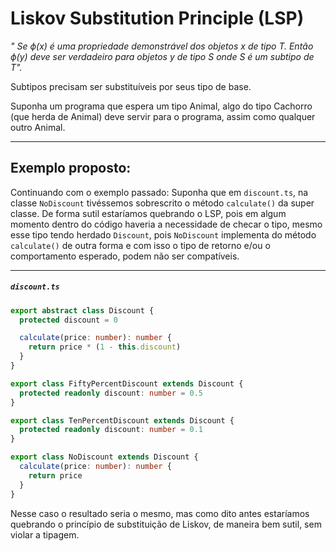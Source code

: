 # Liskov Substitution Principle (LSP)

_" Se $\phi(x)$ é uma propriedade demonstrável dos objetos $x$ de tipo $T$. Então $\phi(y)$ deve ser verdadeiro para objetos $y$ de tipo $S$ onde $S$ é um subtipo de $T$"._

Subtipos precisam ser substituíveis por seus tipo de base.

Suponha um programa que espera um tipo Animal, algo do tipo Cachorro (que herda de Animal) deve servir para o programa, assim como qualquer outro Animal.

---
## Exemplo proposto:

Continuando com o exemplo passado: Suponha que em `discount.ts`, na classe `NoDiscount` tivéssemos sobrescrito o método `calculate()` da super classe. De forma sutil estaríamos quebrando o LSP, pois em algum momento dentro do código haveria a necessidade de checar o tipo, mesmo esse tipo tendo herdado `Discount`, pois `NoDiscount` implementa do método `calculate()` de outra forma e com isso o tipo de retorno e/ou o comportamento esperado, podem não ser compatíveis.

<hr>

##### `discount.ts`
~~~ typescript
export abstract class Discount {
  protected discount = 0

  calculate(price: number): number {
    return price * (1 - this.discount)
  }
}

export class FiftyPercentDiscount extends Discount {
  protected readonly discount: number = 0.5
}

export class TenPercentDiscount extends Discount {
  protected readonly discount: number = 0.1
}

export class NoDiscount extends Discount {
  calculate(price: number): number {
    return price
  }
}
~~~

Nesse caso o resultado seria o mesmo, mas como dito antes estaríamos quebrando o princípio de substituição de Liskov, de maneira bem sutil, sem violar a tipagem.
